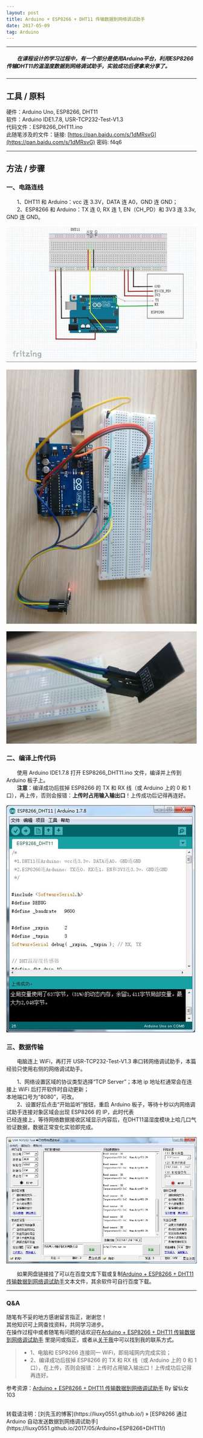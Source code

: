 ```yaml
---
layout: post
title: Arduino + ESP8266 + DHT11 传输数据到网络调试助手
date: 2017-05-09
tag: Arduino
---
```


___
##### 　　在课程设计的学习过程中，有一个部分是使用Arduino平台，利用ESP8266传输DHT11的温湿度数据到网络调试助手，实验成功后便拿来分享了。

___
## 工具 / 原料  

硬件：Arduino Uno, ESP8266, DHT11  
软件：Arduino IDE1.7.8, USR-TCP232-Test-V1.3  
代码文件：ESP8266_DHT11.ino  
此随笔涉及的文件：链接: [https://pan.baidu.com/s/1dMRsvG](https://pan.baidu.com/s/1dMRsvG) 密码: f4q6

___
## 方法 / 步骤

### 一、电路连线

　　1、DHT11 和 Arduino：vcc 连 3.3V，DATA 连 A0，GND 连 GND；  
　　2、ESP8266 和 Arduino：TX 连 0, RX 连 1, EN（CH_PD）和 3V3 连 3.3v, GND 连 GND。  
<br>![](/images/posts/Arduino+ESP8266+DHT11/2.1.jpg)<br>
<br>![](/images/posts/Arduino+ESP8266+DHT11/2.4.jpg)<br>
<br>![](/images/posts/Arduino+ESP8266+DHT11/2.5.jpg)<br>

### 二、编译上传代码

　　使用 Arduino IDE1.7.8 打开 ESP8266_DHT11.ino 文件，编译并上传到 Arduino 板子上。  
　　**注意**：编译成功后拔掉 ESP8266 的 TX 和 RX 线（或 Arduino 上的 0 和 1 口），再上传，否则会报错：**上传时占用输入输出口**！上传成功后记得再连好。  
<br>![](/images/posts/Arduino+ESP8266+DHT11/2.2.jpg)<br>

### 三、数据传输

　　电脑连上 WiFi，再打开 USR-TCP232-Test-V1.3 串口转网络调试助手，本篇经验只使用右侧的网络调试助手。  

　　1、网络设置区域的协议类型选择“TCP Server”；本地 ip 地址栏通常会在连接上 WiFi 后打开软件时自动更新；  
本地端口号为“8080”，可改。  
　　2、设置好后点击“开始监听”按钮，重启 Arduino 板子，等待十秒以内网络调试助手连接对象区域会出现 ESP8266 的 IP，此时代表  
已经连接上，等待网络数据接收区域显示内容后，在DHT11温湿度模块上哈几口气验证数据，数据正常变化实验即完成。  
<br>![](/images/posts/Arduino+ESP8266+DHT11/2.3.jpg)<br>

　　如果网盘链接挂了可以在百度文库下载或复制[Arduino + ESP8266 + DHT11 传输数据到网络调试助手](https://wenku.baidu.com/view/ab3db226591b6bd97f192279168884868662b856)文本文件，其余软件可自行百度下载。

___
### Q&A

随笔有不妥的地方感谢留言指正，谢谢您！  
其他知识可上网查找资料，共同学习进步。  
在操作过程中或者随笔有问题的话欢迎在[Arduino + ESP8266 + DHT11 传输数据到网络调试助手](https://liuxy0551.github.io/2017/05/Arduino+ESP8266+DHT11/) 里提问或指正，或者从[关于我](https://liuxy0551.github.io/about/)中可以找到我的联系方式。  

>* 1、电脑和 ESP8266 连接同一 WiFi，即局域网内完成实验；
>* 2、编译成功后拔掉 ESP8266 的 TX 和 RX 线（或 Arduino 上的 0 和 1 口），在上传，否则会报错：上传时占用输入输出口！上传成功后记得再连好。


参考资源：[Arduino + ESP8266 + DHT11 传输数据到网络调试助手](https://jingyan.baidu.com/article/3a2f7c2e2a500626aed6117c.html) By 留仙女103

<br>
转载请注明：[刘先玉的博客](https://liuxy0551.github.io/) » [ESP8266 通过 Arduino 自动发送数据到网络调试助手](https://liuxy0551.github.io/2017/05/Arduino+ESP8266+DHT11/)
